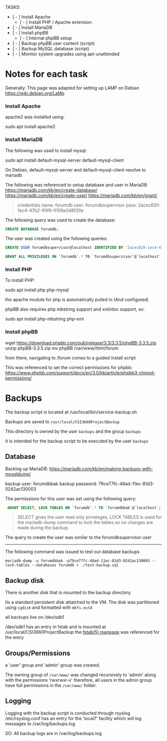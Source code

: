TASKS:

* [ - ] Install Apache
  * [ - ] Install PHP / Apache extension
* [ - ] Install MariaDB
* [ - ] Install phpBB
  * [ - ] Internal phpBB setup
* [ - ] Backup phpBB user content (script)
* [ - ] Backup MySQL database (script)
* [ - ] Monitor system upgrades using apt-unattended


# Notes for each task
Generally: This page was adapted for setting up LAMP on Debian
https://wiki.debian.org/LaMp

### Install Apache
apache2 was installed using:

sudo apt install apache2

### Install MariaDB

The following was used to install mysql:

sudo apt install default-mysql-server default-mysql-client

On Debian, default-mysql-server and default-mysql-client resolve to mariadb

The following was referenced to setup database and user in MariaDB
https://mariadb.com/kb/en/create-database/
https://mariadb.com/kb/en/create-user/
https://mariadb.com/kb/en/grant/

> credentials
> name: forumdb
> user: forumdbsupervisor
> pass: 2acec820-1ec4-47b2-93f6-0106e2d8f29a

The following query was used to create the database:

```sql
CREATE DATABASE forumdb;
```

The user was created using the following queries:
```sql
CREATE USER forumdbsupervisor@localhost IDENTIFIED BY '2acec820-1ec4-47b2-93f6-0106e2d8f29a';
```

```sql
GRANT ALL PRIVILEGES ON `forumdb`.* TO `forumdbsupervisor`@`localhost`; 
```

### Install PHP
To install PHP:

sudo apt install php php-mysql

the apache module for php is automatically pulled in (And configured)

phpBB also requires php mbstring support and xml/doc support, so:

sudo apt install php-mbstring php-xml

### Install phpBB
wget https://download.phpbb.com/pub/release/3.3/3.3.5/phpBB-3.3.5.zip
unzip phpBB-3.3.5.zip
mv phpBB /var/www/html/forum

from there, navigating to <SERVERIP>/forum comes to a guided install script

This was referenced to set the correct permissions for phpbb:
https://www.phpbb.com/support/docs/en/3.0/kb/article/phpbb3-chmod-permissions/

# Backups

The backup script is located at /usr/local/bin/service-backup.sh

Backups are saved to `/usr/local/CSI3660ProjectBackup`

This directory is owned by the user `backups` and the group `backups`

It is intended for the backup script to be executed by the user `backups`

## Database

Backing up MariaDB: 
https://mariadb.com/kb/en/making-backups-with-mysqldump/


backup user: forumdbbak
backup password: 79ce77fc-48ad-11ec-81d3-0242ac130003

The permissions for this user was set using the following query:

```sql
 GRANT SELECT, LOCK TABLES ON `forumdb`.* TO `forumdbbak`@`localhost`; 
```

> SELECT gives the user read only priveleges, LOCK TABLES is used for the mariadb-dump command to lock the tables so no changes are made during the backup.

The query to create the user was similar to the forumdbsupervisor user

---

The following command was issued to test out database backups

```
mariadb-dump -u forumdbbak -p79ce77fc-48ad-11ec-81d3-0242ac130003 --lock-tables --databases forumdb > ./test-backup.sql
```


## Backup disk

There is another disk that is mounted to the backup directory. 

Its a standard persistent disk attatched to the VM. The disk was partitioned using `cgdisk` and formatted with `mkfs.ext4`

all backups live on /dev/sdb1

/dev/sdb1 has an entry in fstab and is mounted at /usr/local/CSI3660ProjectBackup
the [fstab(5) manpage](https://manpages.debian.org/bullseye/mount/fstab.5.en.html) was referenced for the entry


## Groups/Permissions

a 'user' group and 'admin' group was created.

The owning group of `/var/www/` was changed recursively to 'admin' along with the permissions 'rwxrwxr-x' therefore, all users in the admin group have full permissions in the 
`/var/www/` folder.

## Logging

Logging with the backup script is conducted through rsyslog.
/etc/rsyslog.conf has an entry for the 'local7' facility which will log messages to /var/log/backups.log

SO: All backup logs are in /var/log/backups.log